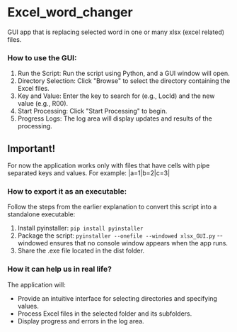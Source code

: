 # Excel_word_changer
GUI app that is replacing selected word in one or many xlsx (excel related) files. 


### How to use the GUI:
1. Run the Script: Run the script using Python, and a GUI window will open.
2. Directory Selection: Click "Browse" to select the directory containing the Excel files.
3. Key and Value: Enter the key to search for (e.g., LocId) and the new value (e.g., R00).
4. Start Processing: Click "Start Processing" to begin.
5. Progress Logs: The log area will display updates and results of the processing.

## Important! ## 
For now the application works only with files that have cells with pipe separated keys and values. For example: |a=1|b=2|c=3|

### How to export it as an executable:
Follow the steps from the earlier explanation to convert this script into a standalone executable:
1. Install pyinstaller:
    `pip install pyinstaller`
2. Package the script: 
    `pyinstaller --onefile --windowed xlsx_GUI.py`
--windowed ensures that no console window appears when the app runs.
3. Share the .exe file located in the dist folder.


### How it can help us in real life?
The application will:
* Provide an intuitive interface for selecting directories and specifying values.
* Process Excel files in the selected folder and its subfolders.
* Display progress and errors in the log area.
